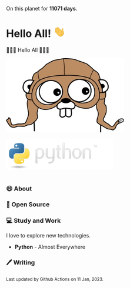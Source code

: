 On this planet for **11071 days**.

# Hello All! <img src="assets/wave.gif" width="32px" alt="">

👋👋👋 Hello All 👋👋👋

<img src="assets/footer-gopher.jpg" style="margin-bottom:16px;" alt="">
<img src="assets/python-logo.png" style="margin-bottom:16px;" alt="">


### 😄 About


### 🙏 Open Source


### 💻 Study and Work

I love to explore new technologies. 

- **Python** - Almost Everywhere

### 🖊️ Writing

<sub>Last updated by Github Actions on 11 Jan, 2023.</sub>